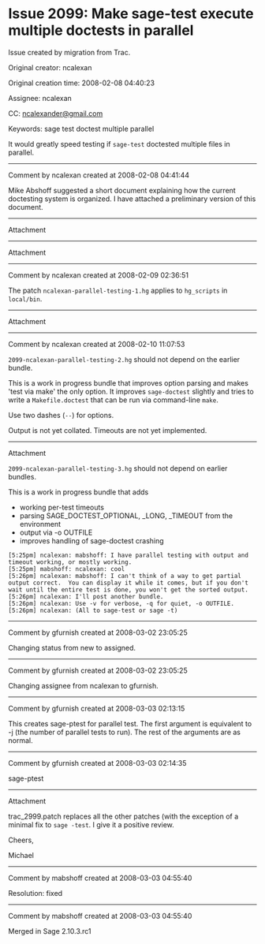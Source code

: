# Issue 2099: Make sage-test execute multiple doctests in parallel

Issue created by migration from Trac.

Original creator: ncalexan

Original creation time: 2008-02-08 04:40:23

Assignee: ncalexan

CC:  ncalexander@gmail.com

Keywords: sage test doctest multiple parallel

It would greatly speed testing if `sage-test` doctested multiple files in parallel.


---

Comment by ncalexan created at 2008-02-08 04:41:44

Mike Abshoff suggested a short document explaining how the current doctesting system is organized.  I have attached a preliminary version of this document.


---

Attachment


---

Attachment


---

Comment by ncalexan created at 2008-02-09 02:36:51

The patch `ncalexan-parallel-testing-1.hg` applies to `hg_scripts` in `local/bin`.


---

Attachment


---

Comment by ncalexan created at 2008-02-10 11:07:53

`2099-ncalexan-parallel-testing-2.hg` should not depend on the earlier bundle.

This is a work in progress bundle that improves option parsing and makes 'test via make' the only option.  It improves `sage-doctest` slightly and tries to write a `Makefile.doctest` that can be run via command-line `make`.

Use two dashes (`--`) for options.

Output is not yet collated.  Timeouts are not yet implemented.


---

Attachment

`2099-ncalexan-parallel-testing-3.hg` should not depend on earlier bundles.

This is a work in progress bundle that adds
 * working per-test timeouts
 * parsing SAGE_DOCTEST_OPTIONAL, _LONG, _TIMEOUT from the environment
 * output via -o OUTFILE
 * improves handling of sage-doctest crashing


```
[5:25pm] ncalexan: mabshoff: I have parallel testing with output and timeout working, or mostly working.
[5:25pm] mabshoff: ncalexan: cool
[5:26pm] ncalexan: mabshoff: I can't think of a way to get partial output correct.  You can display it while it comes, but if you don't wait until the entire test is done, you won't get the sorted output.
[5:26pm] ncalexan: I'll post another bundle.
[5:26pm] ncalexan: Use -v for verbose, -q for quiet, -o OUTFILE.
[5:26pm] ncalexan: (All to sage-test or sage -t)
```



---

Comment by gfurnish created at 2008-03-02 23:05:25

Changing status from new to assigned.


---

Comment by gfurnish created at 2008-03-02 23:05:25

Changing assignee from ncalexan to gfurnish.


---

Comment by gfurnish created at 2008-03-03 02:13:15

This creates sage-ptest for parallel test.  The first argument is equivalent to -j (the number of parallel tests to run).  The rest of the arguments are as normal.


---

Comment by gfurnish created at 2008-03-03 02:14:35

sage-ptest


---

Attachment

trac_2999.patch replaces all the other patches (with the exception of a minimal fix to `sage -test`. I give it a positive review.

Cheers,

Michael


---

Comment by mabshoff created at 2008-03-03 04:55:40

Resolution: fixed


---

Comment by mabshoff created at 2008-03-03 04:55:40

Merged in Sage 2.10.3.rc1
